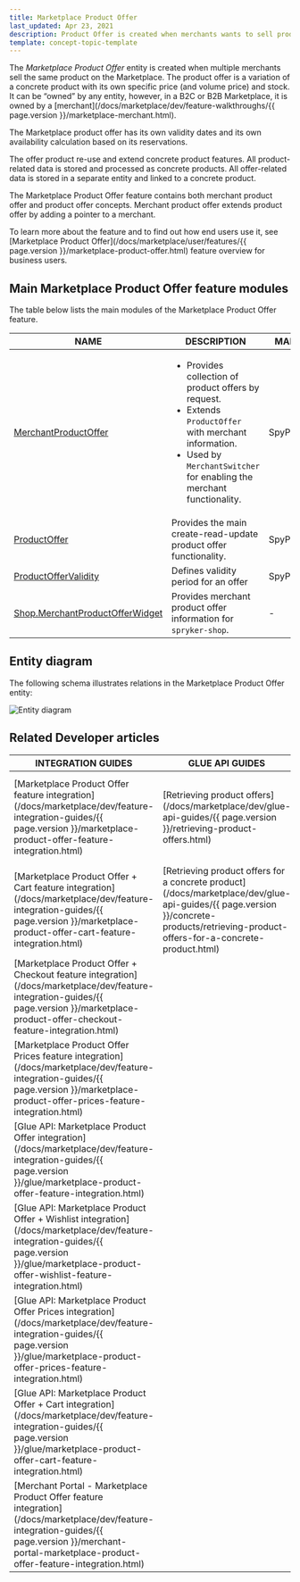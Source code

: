 ```yaml
---
title: Marketplace Product Offer
last_updated: Apr 23, 2021
description: Product Offer is created when merchants wants to sell products already available on Marketplace.
template: concept-topic-template
---
```


The *Marketplace Product Offer* entity is created when multiple merchants sell the same product on the Marketplace. The product offer is a variation of a concrete product with its own specific price (and volume price) and stock. It can be “owned” by any entity, however, in a B2C or B2B Marketplace, it is owned by a [merchant](/docs/marketplace/dev/feature-walkthroughs/{{ page.version }}/marketplace-merchant.html).

The Marketplace product offer has its own validity dates and its own availability calculation based on its reservations.

The offer product re-use and extend concrete product features. All product-related data is stored and processed as concrete products. 
All offer-related data is stored in a separate entity and linked to a concrete product. 

The Marketplace Product Offer feature contains both merchant product offer and product offer concepts. Merchant product offer extends product offer by adding a pointer to a merchant.

To learn more about the feature and to find out how end users use it, see [Marketplace Product Offer](/docs/marketplace/user/features/{{ page.version }}/marketplace-product-offer.html) feature overview for business users.

## Main Marketplace Product Offer feature modules

The table below lists the main modules of the Marketplace Product Offer feature.

| NAME | DESCRIPTION | MANAGED ENTITIES  |
| -------------------- | ---------- | ----------------- | 
| [MerchantProductOffer](https://github.com/spryker/merchant-product-offer) | <ul><li>Provides collection of product offers by request.</li><li>Extends `ProductOffer` with merchant information.</li><li> Used by `MerchantSwitcher` for enabling the merchant functionality.</li></ul>  | SpyProductOffer |
| [ProductOffer](https://github.com/spryker/product-offer) | Provides the main create-read-update product offer functionality.  | SpyProductOffer |
| [ProductOfferValidity](https://github.com/spryker/product-offer-validity) | Defines validity period for an offer | SpyProductOfferValidity |
| [Shop.MerchantProductOfferWidget](https://github.com/spryker/spryker-shop) | Provides merchant product offer information for `spryker-shop`. | - |

## Entity diagram

The following schema illustrates relations in the Marketplace Product Offer entity:

![Entity diagram](https://confluence-connect.gliffy.net/embed/image/6a64677b-090a-4dbf-86a5-8e9d8afa1a68.png?utm_medium=live&utm_source=custom)

## Related Developer articles

|INTEGRATION GUIDES  |GLUE API GUIDES  |DATA IMPORT  | HOW-TO GUIDES |REFERENCES          |
|---------|---------|---------|---------|---------|
|[Marketplace Product Offer feature integration](/docs/marketplace/dev/feature-integration-guides/{{ page.version }}/marketplace-product-offer-feature-integration.html)     | [Retrieving product offers](/docs/marketplace/dev/glue-api-guides/{{ page.version }}/retrieving-product-offers.html)        | [File details: combined_merchant_product_offer.csv](/docs/marketplace/dev/data-import/{{ page.version }}/file-details-combined-merchant-product-offer-csv.html)        |[Rendering merchant product offers on the Storefront](/docs/marketplace/dev/feature-walkthroughs/{{ page.version }}/marketplace-product-offer/rendering-merchant-product-offers-on-the-storefront.html)         | [Product offer in the Back Office](/docs/marketplace/dev/feature-walkthroughs/{{ page.version }}/marketplace-product-offer/product-offer-in-the-back-office.html)          |
|[Marketplace Product Offer + Cart feature integration](/docs/marketplace/dev/feature-integration-guides/{{ page.version }}/marketplace-product-offer-cart-feature-integration.html)     | [Retrieving product offers for a concrete product](/docs/marketplace/dev/glue-api-guides/{{ page.version }}/concrete-products/retrieving-product-offers-for-a-concrete-product.html)        |[File details: merchant_product_offer.csv](/docs/marketplace/dev/data-import/{{ page.version }}/file-details-merchant-product-offer-csv.html)         |         | [Product offer storage](/docs/marketplace/dev/feature-walkthroughs/{{ page.version }}/marketplace-product-offer/product-offer-storage.html)          |
|[Marketplace Product Offer + Checkout feature integration](/docs/marketplace/dev/feature-integration-guides/{{ page.version }}/marketplace-product-offer-checkout-feature-integration.html)     |         | [File details: product_offer_stock.csv](/docs/marketplace/dev/data-import/{{ page.version }}/file-details-product-offer-stock-csv.html)        |         |[Product Offer store relation](/docs/marketplace/dev/feature-walkthroughs/{{ page.version }}/marketplace-product-offer/product-offer-store-relation.html)           |
|[Marketplace Product Offer Prices feature integration](/docs/marketplace/dev/feature-integration-guides/{{ page.version }}/marketplace-product-offer-prices-feature-integration.html)     |         | [File details: product_offer_validity.csv](/docs/marketplace/dev/data-import/{{ page.version }}/file-details-product-offer-validity-csv.html)        |         |[Product Offer validity dates](/docs/marketplace/dev/feature-walkthroughs/{{ page.version }}/marketplace-product-offer/product-offer-validity-dates.html)           |
|[Glue API: Marketplace Product Offer integration](/docs/marketplace/dev/feature-integration-guides/{{ page.version }}/glue/marketplace-product-offer-feature-integration.html)     |         |[File details: price-product-offer.csv](/docs/marketplace/dev/data-import/{{ page.version }}/file-details-price-product-offer-csv.html)         |         |           |
|[Glue API: Marketplace Product Offer + Wishlist integration](/docs/marketplace/dev/feature-integration-guides/{{ page.version }}/glue/marketplace-product-offer-wishlist-feature-integration.html)     |         | [File details: merchant_product_offer_store.csv](/docs/marketplace/dev/data-import/{{ page.version }}/file-details-merchant-product-offer-store-csv.html)        |         |           |
|[Glue API: Marketplace Product Offer Prices integration](/docs/marketplace/dev/feature-integration-guides/{{ page.version }}/glue/marketplace-product-offer-prices-feature-integration.html)     |         |         |         |           |
|[Glue API: Marketplace Product Offer + Cart integration](/docs/marketplace/dev/feature-integration-guides/{{ page.version }}/glue/marketplace-product-offer-cart-feature-integration.html)     |         |         |         |           |
|[Merchant Portal - Marketplace Product Offer feature integration](/docs/marketplace/dev/feature-integration-guides/{{ page.version }}/merchant-portal-marketplace-product-offer-feature-integration.html)     |         |         |         |           |
